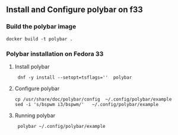 ## Install and Configure polybar on f33

### Build the polybar image  

``` docker build -t polybar . ```


### Polybar installation on Fedora 33
1. Install polybar 
   ```
    dnf -y install --setopt=tsflags=''  polybar
   ```

2. Configure polybar
   ```
   cp /usr/share/doc/polybar/config  ~/.config/polybar/example 
   sed -i 's/bspwm i3/bspwm/'   ~/.config/polybar/example
   ```

3. Running polybar
   ```
    polybar ~/.config/polybar/example 
   ```
